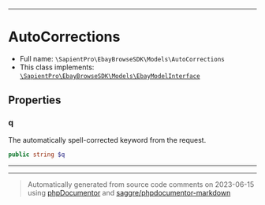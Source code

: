 ***

# AutoCorrections





* Full name: `\SapientPro\EbayBrowseSDK\Models\AutoCorrections`
* This class implements:
[`\SapientPro\EbayBrowseSDK\Models\EbayModelInterface`](./EbayModelInterface.md)



## Properties


### q

The automatically spell-corrected keyword from the request.

```php
public string $q
```






***



***
> Automatically generated from source code comments on 2023-06-15 using [phpDocumentor](http://www.phpdoc.org/) and [saggre/phpdocumentor-markdown](https://github.com/Saggre/phpDocumentor-markdown)
